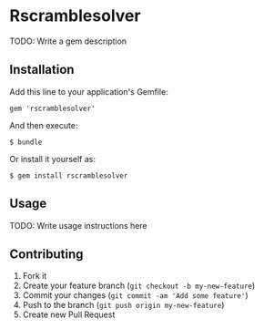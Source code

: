 # Rscramblesolver

TODO: Write a gem description

## Installation

Add this line to your application's Gemfile:

    gem 'rscramblesolver'

And then execute:

    $ bundle

Or install it yourself as:

    $ gem install rscramblesolver

## Usage

TODO: Write usage instructions here

## Contributing

1. Fork it
2. Create your feature branch (`git checkout -b my-new-feature`)
3. Commit your changes (`git commit -am 'Add some feature'`)
4. Push to the branch (`git push origin my-new-feature`)
5. Create new Pull Request

